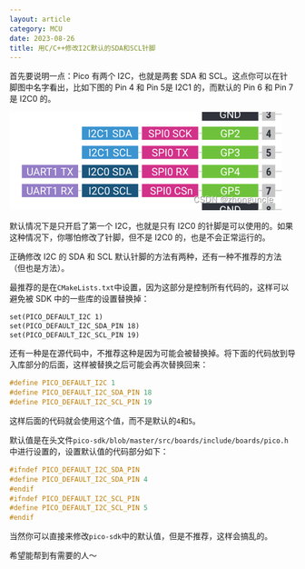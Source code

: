 ```yaml
---
layout: article
category: MCU
date: 2023-08-26
title: 用C/C++修改I2C默认的SDA和SCL针脚
---
```

<!-- excerpt-start -->
首先要说明一点：Pico 有两个 I2C，也就是两套 SDA 和 SCL。这点你可以在针脚图中名字看出，比如下图的 Pin 4 和 Pin 5是 I2C1 的，而默认的 Pin 6 和 Pin 7 是 I2C0 的。

![](/assets/images/f030ec6f15e74342a19b19899c3880cb.png)

默认情况下是只开启了第一个 I2C，也就是只有 I2C0 的针脚是可以使用的。如果这种情况下，你哪怕修改了针脚，但不是 I2C0 的，也是不会正常运行的。

正确修改 I2C 的 SDA 和 SCL 默认针脚的方法有两种，还有一种不推荐的方法（但也是方法）。

最推荐的是在`CMakeLists.txt`中设置，因为这部分是控制所有代码的，这样可以避免被 SDK 中的一些库的设置替换掉：

```
set(PICO_DEFAULT_I2C 1)
set(PICO_DEFAULT_I2C_SDA_PIN 18)
set(PICO_DEFAULT_I2C_SCL_PIN 19)
```

还有一种是在源代码中，不推荐这种是因为可能会被替换掉。将下面的代码放到导入库部分的后面，这样被替换之后可能会再次替换回来：

```c
#define PICO_DEFAULT_I2C 1
#define PICO_DEFAULT_I2C_SDA_PIN 18
#define PICO_DEFAULT_I2C_SCL_PIN 19
```

这样后面的代码就会使用这个值，而不是默认的`4`和`5`。

默认值是在头文件`pico-sdk/blob/master/src/boards/include/boards/pico.h`中进行设置的，设置默认值的代码部分如下：

```c
#ifndef PICO_DEFAULT_I2C_SDA_PIN
#define PICO_DEFAULT_I2C_SDA_PIN 4
#endif
#ifndef PICO_DEFAULT_I2C_SCL_PIN
#define PICO_DEFAULT_I2C_SCL_PIN 5
#endif
```

当然你可以直接来修改`pico-sdk`中的默认值，但是不推荐，这样会搞乱的。

希望能帮到有需要的人～